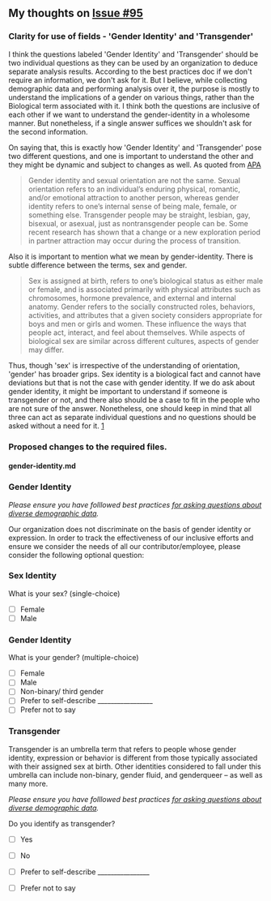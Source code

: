 ## My thoughts on [Issue #95](https://github.com/mozilla/diversity/issues/95)

### Clarity for use of fields - 'Gender Identity' and 'Transgender'

  I think the questions labeled 'Gender Identity' and 'Transgender' should be two individual questions as they can be used by an organization to deduce separate analysis results. According to the best practices doc if we don't require an information, we don't ask for it.
But I believe, while collecting demographic data and performing analysis over it, the purpose is mostly to understand the implications of a gender on various things, rather than the Biological term associated with it. I think both the questions are inclusive of each other if we want to understand the gender-identity in a wholesome manner. But nonetheless, if a single answer suffices we shouldn't ask for the second information.

On saying that, this is exactly how 'Gender Identity' and 'Transgender' pose two different questions, and one is important to understand the other and they might be dynamic and subject to changes as well. As quoted from [APA](http://www.apa.org/topics/lgbt/transgender.aspx)

>Gender identity and sexual orientation are not the same. Sexual orientation refers to an individual’s enduring physical, romantic, and/or emotional attraction to another person, whereas gender identity refers to one’s internal sense of being male, female, or something else. Transgender people may be straight, lesbian, gay, bisexual, or asexual, just as nontransgender people can be. Some recent research has shown that a change or a new exploration period in partner attraction may occur during the process of transition.

Also it is important to mention what we mean by gender-identity. There is subtle difference between the terms, sex and gender.
>Sex is assigned at birth, refers to one’s biological status as either male or female, and is associated primarily with physical attributes such as chromosomes, hormone prevalence, and external and internal anatomy. Gender refers to the socially constructed roles, behaviors, activities, and attributes that a given society considers appropriate for boys and men or girls and women. These influence the ways that people act, interact, and feel about themselves. While aspects of biological sex are similar across different cultures, aspects of gender may differ.

Thus, though 'sex' is irrespective of the understanding of orientation, 'gender' has broader grips. Sex identity is a biological fact and cannot have deviations but that is not the case with gender identity. If we do ask about gender identity, it might be important to understand if someone is transgender or not, and there also should be a case to fit in the people who are not sure of the answer. Nonetheless, one should keep in mind that all three can act as separate individual questions and no questions should be asked without a need for it. [1](https://github.com/mozilla/diversity/blob/master/data-metrics/surveys/best-practices-diverse-data.md)

### Proposed changes to the required files.

#### gender-identity.md

### Gender Identity
*Please ensure you have folllowed best practices [for asking questions about diverse demographic data](https://github.com/mozilla/diversity/blob/master/data-metrics/surveys/best-practices-diverse-data.md).*

Our organization does not discriminate on the basis of gender identity or expression. In order to track the effectiveness of our inclusive efforts and ensure we consider the needs of all our contributor/employee, please consider the following optional question:
### Sex Identity
What is your sex? (single-choice)

- [ ] Female
- [ ] Male

### Gender Identity
What is your gender? (multiple-choice)

- [ ] Female
- [ ] Male
- [ ] Non-binary/ third gender
- [ ] Prefer to self-describe _________________
- [ ] Prefer not to say

### Transgender
Transgender is an umbrella term that refers to people whose gender identity, expression or behavior is different from those typically associated with their assigned sex at birth. Other identities considered to fall under this umbrella can include non-binary, gender fluid, and genderqueer – as well as many more.

*Please ensure you have folllowed best practices [for asking questions about diverse demographic data](https://github.com/mozilla/diversity/blob/master/data-metrics/surveys/best-practices-diverse-data.md).*

Do you identify as transgender?

- [ ] Yes              
- [ ] No          
- [ ] Prefer to self-describe ________________
- [ ] Prefer not to say


